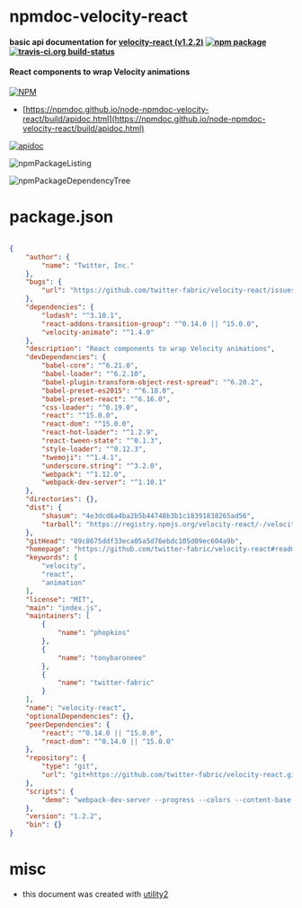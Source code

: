 # npmdoc-velocity-react

#### basic api documentation for  [velocity-react (v1.2.2)](https://github.com/twitter-fabric/velocity-react#readme)  [![npm package](https://img.shields.io/npm/v/npmdoc-velocity-react.svg?style=flat-square)](https://www.npmjs.org/package/npmdoc-velocity-react) [![travis-ci.org build-status](https://api.travis-ci.org/npmdoc/node-npmdoc-velocity-react.svg)](https://travis-ci.org/npmdoc/node-npmdoc-velocity-react)

#### React components to wrap Velocity animations

[![NPM](https://nodei.co/npm/velocity-react.png?downloads=true&downloadRank=true&stars=true)](https://www.npmjs.com/package/velocity-react)

- [https://npmdoc.github.io/node-npmdoc-velocity-react/build/apidoc.html](https://npmdoc.github.io/node-npmdoc-velocity-react/build/apidoc.html)

[![apidoc](https://npmdoc.github.io/node-npmdoc-velocity-react/build/screenCapture.buildCi.browser.%252Ftmp%252Fbuild%252Fapidoc.html.png)](https://npmdoc.github.io/node-npmdoc-velocity-react/build/apidoc.html)

![npmPackageListing](https://npmdoc.github.io/node-npmdoc-velocity-react/build/screenCapture.npmPackageListing.svg)

![npmPackageDependencyTree](https://npmdoc.github.io/node-npmdoc-velocity-react/build/screenCapture.npmPackageDependencyTree.svg)



# package.json

```json

{
    "author": {
        "name": "Twitter, Inc."
    },
    "bugs": {
        "url": "https://github.com/twitter-fabric/velocity-react/issues"
    },
    "dependencies": {
        "lodash": "^3.10.1",
        "react-addons-transition-group": "^0.14.0 || ^15.0.0",
        "velocity-animate": "^1.4.0"
    },
    "description": "React components to wrap Velocity animations",
    "devDependencies": {
        "babel-core": "^6.21.0",
        "babel-loader": "^6.2.10",
        "babel-plugin-transform-object-rest-spread": "^6.20.2",
        "babel-preset-es2015": "^6.18.0",
        "babel-preset-react": "^6.16.0",
        "css-loader": "^0.19.0",
        "react": "^15.0.0",
        "react-dom": "^15.0.0",
        "react-hot-loader": "^1.2.9",
        "react-tween-state": "^0.1.3",
        "style-loader": "^0.12.3",
        "twemoji": "^1.4.1",
        "underscore.string": "^3.2.0",
        "webpack": "^1.12.0",
        "webpack-dev-server": "^1.10.1"
    },
    "directories": {},
    "dist": {
        "shasum": "4e3dcd6a4ba2b5b44748b3b1c18391838265ad56",
        "tarball": "https://registry.npmjs.org/velocity-react/-/velocity-react-1.2.2.tgz"
    },
    "gitHead": "89c8675ddf33eca05a5d76ebdc105d09ec604a9b",
    "homepage": "https://github.com/twitter-fabric/velocity-react#readme",
    "keywords": [
        "velocity",
        "react",
        "animation"
    ],
    "license": "MIT",
    "main": "index.js",
    "maintainers": [
        {
            "name": "phopkins"
        },
        {
            "name": "tonybaroneee"
        },
        {
            "name": "twitter-fabric"
        }
    ],
    "name": "velocity-react",
    "optionalDependencies": {},
    "peerDependencies": {
        "react": "^0.14.0 || ^15.0.0",
        "react-dom": "^0.14.0 || ^15.0.0"
    },
    "repository": {
        "type": "git",
        "url": "git+https://github.com/twitter-fabric/velocity-react.git"
    },
    "scripts": {
        "demo": "webpack-dev-server --progress --colors --content-base demo --hot --inline --config demo/webpack.config.js"
    },
    "version": "1.2.2",
    "bin": {}
}
```



# misc
- this document was created with [utility2](https://github.com/kaizhu256/node-utility2)
